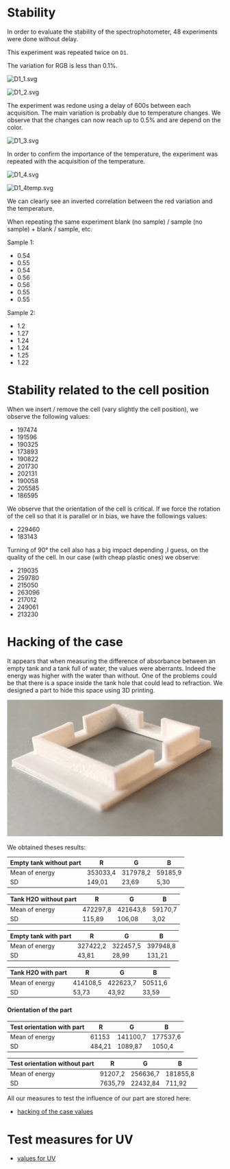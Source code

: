 # Stability

In order to evaluate the stability of the spectrophotometer, 48 experiments were done without delay.

This experiment was repeated twice on `D1`.

The variation for RGB is less than 0.1%.

![D1_1.svg](D1_1.svg)

![D1_2.svg](D1_2.svg)

The experiment was redone using a delay of 600s between each acquisition. The main variation is probably due to temperature changes. We observe that the changes can now reach up to 0.5% and are depend on the color.

![D1_3.svg](D1_3.svg)

In order to confirm the importance of the temperature, the experiment was repeated with the acquisition of the temperature.

![D1_4.svg](D1_4.svg)

![D1_4temp.svg](D1_4temp.svg)

We can clearly see an inverted correlation between the red variation and the temperature.

When repeating the same experiment blank (no sample) / sample (no sample) + blank / sample, etc.

Sample 1:

- 0.54
- 0.55
- 0.54
- 0.56
- 0.56
- 0.55
- 0.55

Sample 2:

- 1.2
- 1.27
- 1.24
- 1.24
- 1.25
- 1.22

# Stability related to the cell position

When we insert / remove the cell (vary slightly the cell position), we observe the following values:

- 197474
- 191596
- 190325
- 173893
- 190822
- 201730
- 202131
- 190058
- 205585
- 186595

We observe that the orientation of the cell is critical. If we force the rotation of the cell so that it is parallel or in bias, we have the followings values:

- 229460
- 183143

Turning of 90° the cell also has a big impact depending ,I guess, on the quality of the cell. In our case (with cheap plastic ones) we observe:

- 219035
- 259780
- 215050
- 263096
- 217012
- 249061
- 213230

# Hacking of the case

It appears that when measuring the difference of absorbance between an empty tank and a tank full of water, the values were aberrants. Indeed the energy was higher with the water than without. One of the problems could be that there is a space inside the tank hole that could lead to refraction. We designed a part to hide this space using 3D printing.

![piece_spectro.jpg](piece_spectro.jpg)

We obtained theses results:

| Empty tank without part | R        | G        | B       |
| ----------------------- | -------- | -------- | ------- |
| Mean of energy          | 353033,4 | 317978,2 | 59185,9 |
| SD                      | 149,01   | 23,69    | 5,30    |

| Tank H2O without part | R        | G        | B       |
| --------------------- | -------- | -------- | ------- |
| Mean of energy        | 472297,8 | 421643,8 | 59170,7 |
| SD                    | 115,89   | 106,08   | 3,02    |

| Empty tank with part | R        | G        | B        |
| -------------------- | -------- | -------- | -------- |
| Mean of energy       | 327422,2 | 322457,5 | 397948,8 |
| SD                   | 43,81    | 28,99    | 131,21   |

| Tank H2O with part | R        | G        | B       |
| ------------------ | -------- | -------- | ------- |
| Mean of energy     | 414108,5 | 422623,7 | 50511,6 |
| SD                 | 53,73    | 43,92    | 33,59   |

#### Orientation of the part

| Test orientation with part | R      | G        | B        |
| -------------------------- | ------ | -------- | -------- |
| Mean of energy             | 61153  | 141100,7 | 177537,6 |
| SD                         | 484,21 | 1089,87  | 1050,4   |

| Test orientation without part | R       | G        | B        |
| ----------------------------- | ------- | -------- | -------- |
| Mean of energy                | 91207,2 | 256636,7 | 181855,8 |
| SD                            | 7635,79 | 22432,84 | 711,92   |

All our measures to test the influence of our part are stored here:

- [hacking of the case values](hacking_of_the_case_values/README.md)

# Test measures for UV

- [values for UV](values_for_uv/README.md)
